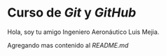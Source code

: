 # Curso de _Git_ y _GitHub_

Hola, soy tu amigo Ingeniero Aeronáutico Luis Mejia.

Agregando mas contenido al _README.md_
